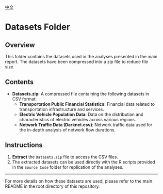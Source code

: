 [中文](README.zh.md)

# Datasets Folder

## Overview

This folder contains the datasets used in the analyses presented in the main report. The datasets have been compressed into a zip file to reduce file size.

## Contents

- **Datasets.zip**: A compressed file containing the following datasets in CSV format:
  - **Transportation Public Financial Statistics**: Financial data related to transportation infrastructure and services.
  - **Electric Vehicle Population Data**: Data on the distribution and characteristics of electric vehicles across various regions.
  - **Network Traffic Data (Darknet.csv)**: Network traffic data used for the in-depth analysis of network flow durations.

## Instructions

1. **Extract** the `Datasets.zip` file to access the CSV files.
2. The extracted datasets can be used directly with the R scripts provided in the `Source Code` folder for replication of the analyses.

---

For more details on how these datasets are used, please refer to the main README in the root directory of this repository.
